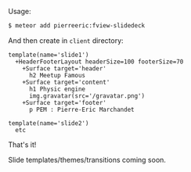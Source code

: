 Usage:

```bash
$ meteor add pierreeric:fview-slidedeck
```

And then create in `client` directory:

```jade
template(name='slide1')
  +HeaderFooterLayout headerSize=100 footerSize=70
    +Surface target='header'
      h2 Meetup Famous
    +Surface target='content'
      h1 Physic engine
      img.gravatar(src='/gravatar.png')
    +Surface target='footer'
      p PEM : Pierre-Eric Marchandet
```

```jade
template(name='slide2')
  etc
```

That's it!

Slide templates/themes/transitions coming soon.

